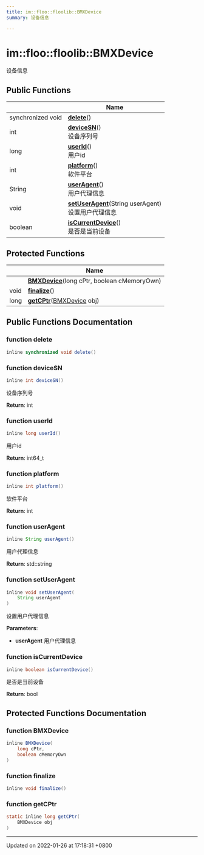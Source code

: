 ```yaml
---
title: im::floo::floolib::BMXDevice
summary: 设备信息 

---
```


# im::floo::floolib::BMXDevice



设备信息 

## Public Functions

|                | Name           |
| -------------- | -------------- |
| synchronized void | **[delete](classim_1_1floo_1_1floolib_1_1_b_m_x_device.md#function-delete)**() |
| int | **[deviceSN](classim_1_1floo_1_1floolib_1_1_b_m_x_device.md#function-devicesn)**()<br>设备序列号  |
| long | **[userId](classim_1_1floo_1_1floolib_1_1_b_m_x_device.md#function-userid)**()<br>用户id  |
| int | **[platform](classim_1_1floo_1_1floolib_1_1_b_m_x_device.md#function-platform)**()<br>软件平台  |
| String | **[userAgent](classim_1_1floo_1_1floolib_1_1_b_m_x_device.md#function-useragent)**()<br>用户代理信息  |
| void | **[setUserAgent](classim_1_1floo_1_1floolib_1_1_b_m_x_device.md#function-setuseragent)**(String userAgent)<br>设置用户代理信息  |
| boolean | **[isCurrentDevice](classim_1_1floo_1_1floolib_1_1_b_m_x_device.md#function-iscurrentdevice)**()<br>是否是当前设备  |

## Protected Functions

|                | Name           |
| -------------- | -------------- |
| | **[BMXDevice](classim_1_1floo_1_1floolib_1_1_b_m_x_device.md#function-bmxdevice)**(long cPtr, boolean cMemoryOwn) |
| void | **[finalize](classim_1_1floo_1_1floolib_1_1_b_m_x_device.md#function-finalize)**() |
| long | **[getCPtr](classim_1_1floo_1_1floolib_1_1_b_m_x_device.md#function-getcptr)**([BMXDevice](classim_1_1floo_1_1floolib_1_1_b_m_x_device.md) obj) |

## Public Functions Documentation

### function delete

```java
inline synchronized void delete()
```


### function deviceSN

```java
inline int deviceSN()
```

设备序列号 

**Return**: int 

### function userId

```java
inline long userId()
```

用户id 

**Return**: int64_t 

### function platform

```java
inline int platform()
```

软件平台 

**Return**: int 

### function userAgent

```java
inline String userAgent()
```

用户代理信息 

**Return**: std::string 

### function setUserAgent

```java
inline void setUserAgent(
    String userAgent
)
```

设置用户代理信息 

**Parameters**: 

  * **userAgent** 用户代理信息 


### function isCurrentDevice

```java
inline boolean isCurrentDevice()
```

是否是当前设备 

**Return**: bool 

## Protected Functions Documentation

### function BMXDevice

```java
inline BMXDevice(
    long cPtr,
    boolean cMemoryOwn
)
```


### function finalize

```java
inline void finalize()
```


### function getCPtr

```java
static inline long getCPtr(
    BMXDevice obj
)
```


-------------------------------

Updated on 2022-01-26 at 17:18:31 +0800